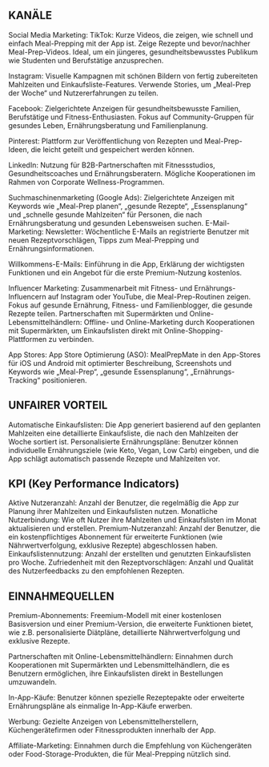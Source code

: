 ## KANÄLE

Social Media Marketing:
TikTok: Kurze Videos, die zeigen, wie schnell und einfach Meal-Prepping mit der App ist. Zeige Rezepte und bevor/nachher Meal-Prep-Videos. Ideal, um ein jüngeres, gesundheitsbewusstes Publikum wie Studenten und Berufstätige anzusprechen.

Instagram: Visuelle Kampagnen mit schönen Bildern von fertig zubereiteten Mahlzeiten und Einkaufsliste-Features. Verwende Stories, um „Meal-Prep der Woche“ und Nutzererfahrungen zu teilen.

Facebook: Zielgerichtete Anzeigen für gesundheitsbewusste Familien, Berufstätige und Fitness-Enthusiasten. Fokus auf Community-Gruppen für gesundes Leben, Ernährungsberatung und Familienplanung.

Pinterest: Plattform zur Veröffentlichung von Rezepten und Meal-Prep-Ideen, die leicht geteilt und gespeichert werden können.

LinkedIn: Nutzung für B2B-Partnerschaften mit Fitnessstudios, Gesundheitscoaches und Ernährungsberatern. Mögliche Kooperationen im Rahmen von Corporate Wellness-Programmen.

Suchmaschinenmarketing (Google Ads):
Zielgerichtete Anzeigen mit Keywords wie „Meal-Prep planen“, „gesunde Rezepte“, „Essensplanung“ und „schnelle gesunde Mahlzeiten“ für Personen, die nach Ernährungsberatung und gesunden Lebensweisen suchen.
E-Mail-Marketing:
Newsletter: Wöchentliche E-Mails an registrierte Benutzer mit neuen Rezeptvorschlägen, Tipps zum Meal-Prepping und Ernährungsinformationen.

Willkommens-E-Mails: Einführung in die App, Erklärung der wichtigsten Funktionen und ein Angebot für die erste Premium-Nutzung kostenlos.

Influencer Marketing:
Zusammenarbeit mit Fitness- und Ernährungs-Influencern auf Instagram oder YouTube, die Meal-Prep-Routinen zeigen. Fokus auf gesunde Ernährung, Fitness- und Familienblogger, die gesunde Rezepte teilen.
Partnerschaften mit Supermärkten und Online-Lebensmittelhändlern:
Offline- und Online-Marketing durch Kooperationen mit Supermärkten, um Einkaufslisten direkt mit Online-Shopping-Plattformen zu verbinden.

App Stores:
App Store Optimierung (ASO): MealPrepMate in den App-Stores für iOS und Android mit optimierter Beschreibung, Screenshots und Keywords wie „Meal-Prep“, „gesunde Essensplanung“, „Ernährungs-Tracking“ positionieren.

## UNFAIRER VORTEIL

Automatische Einkaufslisten: Die App generiert basierend auf den geplanten Mahlzeiten eine detaillierte Einkaufsliste, die nach den Mahlzeiten der Woche sortiert ist.
Personalisierte Ernährungspläne: Benutzer können individuelle Ernährungsziele (wie Keto, Vegan, Low Carb) eingeben, und die App schlägt automatisch passende Rezepte und Mahlzeiten vor.

## KPI (Key Performance Indicators)

Aktive Nutzeranzahl: Anzahl der Benutzer, die regelmäßig die App zur Planung ihrer Mahlzeiten und Einkaufslisten nutzen.
Monatliche Nutzerbindung: Wie oft Nutzer ihre Mahlzeiten und Einkaufslisten im Monat aktualisieren und erstellen.
Premium-Nutzeranzahl: Anzahl der Benutzer, die ein kostenpflichtiges Abonnement für erweiterte Funktionen (wie Nährwertverfolgung, exklusive Rezepte) abgeschlossen haben.
Einkaufslistennutzung: Anzahl der erstellten und genutzten Einkaufslisten pro Woche.
Zufriedenheit mit den Rezeptvorschlägen: Anzahl und Qualität des Nutzerfeedbacks zu den empfohlenen Rezepten.

## EINNAHMEQUELLEN

Premium-Abonnements: Freemium-Modell mit einer kostenlosen Basisversion und einer Premium-Version, die erweiterte Funktionen bietet, wie z.B. personalisierte Diätpläne, detaillierte Nährwertverfolgung und exklusive Rezepte.

Partnerschaften mit Online-Lebensmittelhändlern: Einnahmen durch Kooperationen mit Supermärkten und Lebensmittelhändlern, die es Benutzern ermöglichen, ihre Einkaufslisten direkt in Bestellungen umzuwandeln.

In-App-Käufe: Benutzer können spezielle Rezeptepakte oder erweiterte Ernährungspläne als einmalige In-App-Käufe erwerben.

Werbung: Gezielte Anzeigen von Lebensmittelherstellern, Küchengerätefirmen oder Fitnessprodukten innerhalb der App.

Affiliate-Marketing: Einnahmen durch die Empfehlung von Küchengeräten oder Food-Storage-Produkten, die für Meal-Prepping nützlich sind.